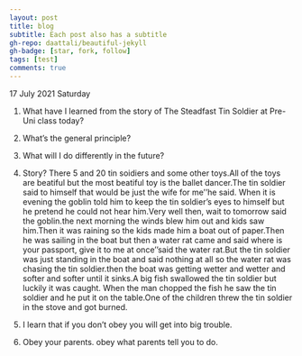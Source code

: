 ```yaml
---
layout: post
title: blog 
subtitle: Each post also has a subtitle
gh-repo: daattali/beautiful-jekyll
gh-badge: [star, fork, follow]
tags: [test]
comments: true
---
```


17 July 2021 Saturday 

1. What have I learned from the story of The Steadfast Tin Soldier at Pre-Uni class today? 
2. What’s the general principle?
3. What will I do differently in the future? 



1. Story? There 5 and 20 tin soidiers and some other toys.All of the toys are beatiful but the most beatiful toy is the ballet dancer.The tin soldier said to himself that would be just the wife for me’’he said. When it is evening the goblin told him to keep the tin soldier’s eyes to himself but he pretend he could not hear him.Very well then, wait to tomorrow said the goblin.the next morning the winds blew him out and kids saw him.Then it was raining so the kids made him a boat out of paper.Then he was sailing in the boat but then a water rat came and said where is your passport, give it to me at once’’said the water rat.But the tin soldier was just standing in the boat and said nothing at all so the water rat was chasing the tin soldier.then the boat was getting wetter and wetter and softer and softer until it sinks.A big fish swallowed the tin soldier but luckily it was caught. When the man chopped the fish he saw the tin soldier and he put it on the table.One of the children threw the tin soldier in the stove and got burned.                                                                                                                        



2. I learn that if you don’t obey you will get into big trouble. 

3. Obey your parents.
obey what parents tell you to do.
